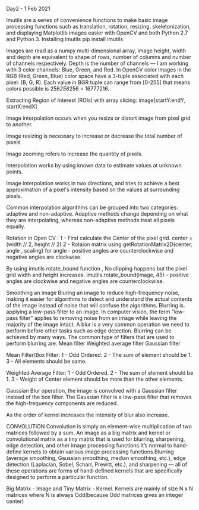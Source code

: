 Day2 - 1 Feb 2021

Imutils are a series of convenience functions to make basic image processing functions such as translation, rotation, resizing, skeletonization, and displaying Matplotlib images easier with OpenCV and both Python 2.7 and Python 3.
Installing imutils 
	pip install imutils 

Images are read as a numpy multi-dimensional array, image height, width and depth are equivalent to shape of rows, number of columns and number of channels respectively.
Depth is the number of channels — I am working with 3 color channels: Blue, Green, and Red.
In OpenCV color images in the RGB (Red, Green, Blue) color space have a 3-tuple associated with each pixel: (B, G, R).
Each value in BGR tuple can range from [0-255] that means colors possible is 256*256*256 = 16777216.

Extracting Region of Interest (ROIs) with array slicing:
	image[startY:endY, startX:endX]	

Image interpolation occurs when you resize or distort image from pixel grid to another. 

Image resizing is necessary to increase or decrease the total number of pixels.

Image zooming refers to increase the quantity of pixels.

Interpolation works by using known data to estimate values at unknown points.

Image interpolation works in two directions, and tries to achieve a best approximation of a pixel's intensity based on the values at surrounding pixels. 

Common interpolation algorithms can be grouped into two categories: adaptive and non-adaptive. Adaptive methods change depending on what they are interpolating, whereas non-adaptive methods treat all pixels equally. 

Rotation in Open CV :
	1 - First calculate the Center of the pixel grid.
		center = (width // 2, height // 2)
	2 - Rotaion matrix using getRotationMatrix2D(center, angle , scaling)
		for angle - positive angles are counterclockwise and negative angles are clockwise.

By using imutils rotate_bound function , No clipping happens but the pixel grid width and height increases.
	imutils.rotate_bound(image, 45) - positive angles are clockwise and negative angles are counterclockwise.

Smoothing an image
Bluring an image to reduce high-frequency noise, making it easier for algorithms to detect and understand the actual contents of the image instead of noise that will confuse the algorithms. Blurring is. applying a low-pass filter to an image. In computer vision, the term “low-pass filter” applies to removing noise from an image while leaving the majority of the image intact. A blur is a very common operation we need to perform before other tasks such as edge detection.
Blurring can be achieved by many ways. The common type of filters that are used to perform blurring are.
	Mean filter
	Weighted average filter
	Gaussian filter

Mean Filter/Box Filter:
	1 - Odd Ordered.
	2 - The sum of element should be 1.
	3 - All elements should be same. 

Weighted Average Filter:
	1 - Odd Ordered.
	2 - The sum of element should be 1.
	3 - Weight of Center element should be more than the other elements.

Gaussian Blur operation, the image is convolved with a Gaussian filter instead of the box filter. The Gaussian filter is a low-pass filter that removes the high-frequency components are reduced.
 
As the order of kernel increases the intensity of blur also increase.


CONVOLUTION 
Convolution is simply an element-wise multiplication of two matrices followed by a sum.
An image as a big matrix and kernel or convolutional matrix as a tiny matrix that is used for blurring, sharpening, edge detection, and other image processing functions.It’s normal to hand-define kernels to obtain various image processing functions.Blurring (average smoothing, Gaussian smoothing, median smoothing, etc.), edge detection (Laplacian, Sobel, Scharr, Prewitt, etc.), and sharpening — all of these operations are forms of hand-defined kernels that are specifically designed to perform a particular function.

Big Matrix - Image and Tiny Matrix - Kernel.
Kernels are mainly of size N x N matrices where N is always Odd(because Odd matrices gives an integer center)
